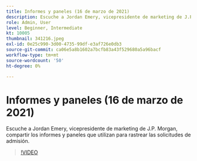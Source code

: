 ```yaml
---
title: Informes y paneles (16 de marzo de 2021)
description: Escuche a Jordan Emery, vicepresidente de marketing de J.P. Morgan, compartir los informes y paneles que utilizan para rastrear las solicitudes de admisión.
role: Admin, User
level: Beginner, Intermediate
kt: 10005
thumbnail: 341216.jpeg
exl-id: 0e25c990-3d00-4735-99df-e3af726e0db3
source-git-commit: ca06e5a8b1602a7bcfb83a43f529680a5a96bacf
workflow-type: tm+mt
source-wordcount: '50'
ht-degree: 0%

---
```


# Informes y paneles (16 de marzo de 2021)

Escuche a Jordan Emery, vicepresidente de marketing de J.P. Morgan, compartir los informes y paneles que utilizan para rastrear las solicitudes de admisión.

>[!VIDEO](https://video.tv.adobe.com/v/341216/?quality=12&learn=on)
